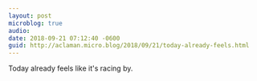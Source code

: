 ```yaml
---
layout: post
microblog: true
audio: 
date: 2018-09-21 07:12:40 -0600
guid: http://aclaman.micro.blog/2018/09/21/today-already-feels.html
---
```

Today already feels like it's racing by.
